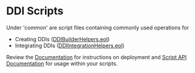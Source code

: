 # DDI Scripts

Under 'common' are script files containing commonly used operations for
  - Creating DDIs ([DDIBuilderHelpers.eol](https://github.com/DEIS-Project-EU/DDI-Scripting-Tools/blob/documentation_01/Scripts/DDIBuilderHelpers.eol))
  - Integrating DDIs ([DDIIntegrationHelpers.eol](https://github.com/DEIS-Project-EU/DDI-Scripting-Tools/blob/documentation_01/Scripts/DDIIntegrationHelpers.eol))

Review the [Documentation](https://github.com/DEIS-Project-EU/DDI-Scripting-Tools/tree/documentation_01/Documentation) for instructions on deployment and [Script API Documentation](https://deis-project-eu.github.io/DDI-Scripting-Tools/) for usage within your scripts.
